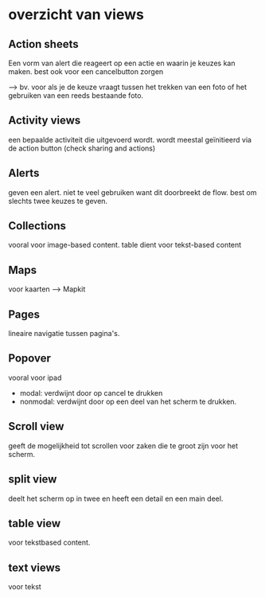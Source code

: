 # overzicht van views

## Action sheets
Een vorm van alert die reageert op een actie en waarin je keuzes kan maken. best ook voor een cancelbutton zorgen

--> bv. voor als je de keuze vraagt tussen het trekken van een foto of het gebruiken van een reeds bestaande foto.

## Activity views
een bepaalde activiteit die uitgevoerd wordt. wordt meestal geïnitieerd via de action button
(check sharing and actions)

## Alerts
geven een alert. niet te veel gebruiken want dit doorbreekt de flow. best om slechts twee keuzes te geven.

## Collections
vooral voor image-based content. table dient voor tekst-based content

## Maps
voor kaarten --> Mapkit

## Pages
lineaire navigatie tussen pagina's.

## Popover
vooral voor ipad
- modal: verdwijnt door op cancel te drukken
- nonmodal: verdwijnt door op een deel van het scherm te drukken.

## Scroll view
geeft de mogelijkheid tot scrollen voor zaken die te groot zijn voor het scherm.

## split view
deelt het scherm op in twee en heeft een detail en een main deel.

## table view
voor tekstbased content.

## text views 
voor tekst
